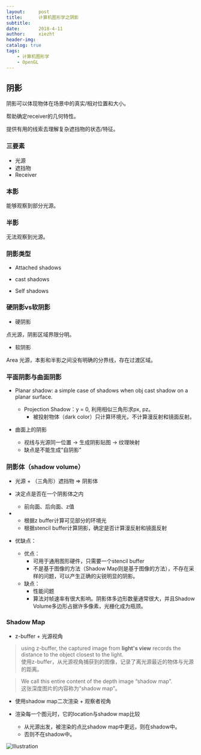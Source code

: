 ```yaml
---
layout:     post
title:      计算机图形学之阴影
subtitle:   
date:       2018-4-11
author:     xiezht
header-img: 
catalog: true
tags:
    - 计算机图形学
    - OpenGL
---
```


## 阴影

阴影可以体现物体在场景中的真实/相对位置和大小。

帮助确定receiver的几何特性。

提供有用的线索去理解复杂遮挡物的状态/特征。

### 三要素

* 光源
* 遮挡物
* Receiver

### 本影

能够观察到部分光源。

### 半影

无法观察到光源。

### 阴影类型

* Attached shadows

* cast shadows

* Self shadows

### 硬阴影vs软阴影

* 硬阴影

点光源，阴影区域界限分明。

* 软阴影

Area 光源，本影和半影之间没有明确的分界线，存在过渡区域。

### 平面阴影与曲面阴影

* Planar shadow: a simple case of shadows when obj cast shadow on a planar surface.
	+ Projection Shadow：y = 0, 利用相似三角形求px, pz。
		- 被投射物体（dark color）只计算环境光，不计算漫反射和镜面反射。

* 曲面上的阴影
	+ 视线与光源同一位置 -> 生成阴影贴图 -> 纹理映射
	+ 缺点是不能生成“自阴影”

### 阴影体（shadow volume）

* 光源 + （三角形）遮挡物 => 阴影体

* 决定点是否在一个阴影体之内
	+ 前向面、后向面、z值

* 
	+ 根据z buffer计算可见部分的环境光
	+ 根据stencil buffer计算阴影，确定是否计算漫反射和镜面反射

* 优缺点：
	+ 优点：
		- 可用于通用图形硬件，只需要一个stencil buffer
		- 不是基于图像的方法（Shadow Map则是基于图像的方法），不存在采样的问题，可以产生正确的尖锐明显的阴影。
	+ 缺点：
		- 性能问题
		- 算法对帧速率有很大影响。阴影体多边形数量通常很大，并且Shadow Volume多边形占据许多像素，光栅化成为瓶颈。


### Shadow Map
	
* z-buffer + 光源视角

>using z-buffer, the captured image from **light's view** records
the distance to the object closest to the light.<br/>
使用z-buffer，从光源视角捕获到的图像，记录了离光源最近的物体与光源的距离。

>We call this entire content of the depth image “shadow map”.<br/>
>这张深度图片的内容称为“shadow map”。

* 使用shadow map二次渲染 + 观察者视角

* 渲染每一个图元时，它的location与shadow map比较
	+ 从光源出发，被渲染的点比shadow map中更远，则在shadow中。
	+ 否则不在shadow中。

![Illustration](postImg\CG-shadow\shadowmap-illustration)


